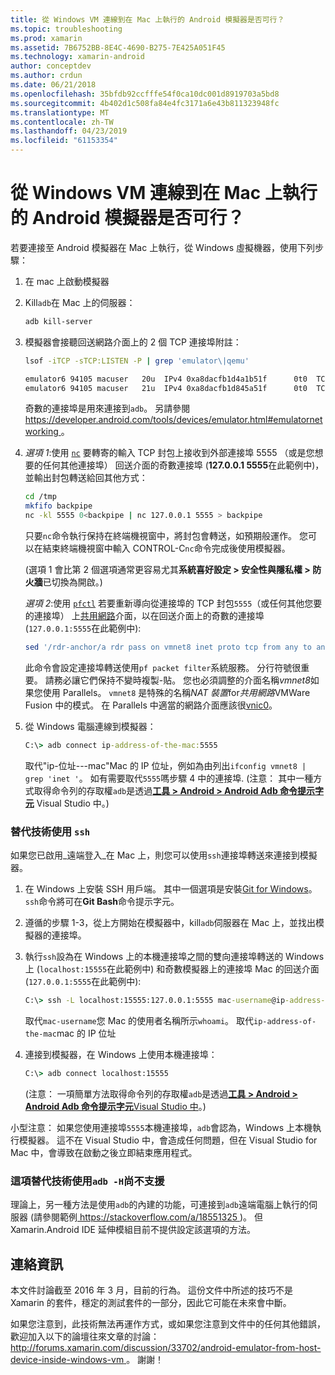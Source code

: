 ```yaml
---
title: 從 Windows VM 連線到在 Mac 上執行的 Android 模擬器是否可行？
ms.topic: troubleshooting
ms.prod: xamarin
ms.assetid: 7B6752BB-8E4C-4690-B275-7E425A051F45
ms.technology: xamarin-android
author: conceptdev
ms.author: crdun
ms.date: 06/21/2018
ms.openlocfilehash: 35bfdb92ccfffe54f0ca10dc001d8919703a5bd8
ms.sourcegitcommit: 4b402d1c508fa84e4fc3171a6e43b811323948fc
ms.translationtype: MT
ms.contentlocale: zh-TW
ms.lasthandoff: 04/23/2019
ms.locfileid: "61153354"
---
```

# <a name="is-it-possible-to-connect-to-android-emulators-running-on-a-mac-from-a-windows-vm"></a>從 Windows VM 連線到在 Mac 上執行的 Android 模擬器是否可行？

若要連接至 Android 模擬器在 Mac 上執行，從 Windows 虛擬機器，使用下列步驟：

1.  在 mac 上啟動模擬器

2.  Kill`adb`在 Mac 上的伺服器：

    ```bash
    adb kill-server
    ```

3.  模擬器會接聽回送網路介面上的 2 個 TCP 連接埠附註：

    ```bash
    lsof -iTCP -sTCP:LISTEN -P | grep 'emulator\|qemu'

    emulator6 94105 macuser   20u  IPv4 0xa8dacfb1d4a1b51f      0t0  TCP localhost:5555 (LISTEN)
    emulator6 94105 macuser   21u  IPv4 0xa8dacfb1d845a51f      0t0  TCP localhost:5554 (LISTEN)
    ```

    奇數的連接埠是用來連接到`adb`。 另請參閱[ https://developer.android.com/tools/devices/emulator.html#emulatornetworking ](https://developer.android.com/tools/devices/emulator.html#emulatornetworking)。

4.  _選項 1_:使用 [`nc`](https://developer.apple.com/library/mac/documentation/Darwin/Reference/ManPages/man1/nc.1.html)
    要轉寄的輸入 TCP 封包上接收到外部連接埠 5555 （或是您想要的任何其他連接埠） 回送介面的奇數連接埠 (**127.0.0.1 5555**在此範例中)，並輸出封包轉送給回其他方式：

    ```bash
    cd /tmp
    mkfifo backpipe
    nc -kl 5555 0<backpipe | nc 127.0.0.1 5555 > backpipe
    ```

    只要`nc`命令執行保持在終端機視窗中，將封包會轉送，如預期般運作。 您可以在結束終端機視窗中輸入 CONTROL-C`nc`命令完成後使用模擬器。

    (選項 1 會比第 2 個選項通常更容易尤其**系統喜好設定 > 安全性與隱私權 > 防火牆**已切換為開啟。) 

    _選項 2_:使用 [`pfctl`](https://developer.apple.com/library/mac/documentation/Darwin/Reference/ManPages/man8/pfctl.8.html)
    若要重新導向從連接埠的 TCP 封包`5555`（或任何其他您要的連接埠） 上[共用網路](http://kb.parallels.com/en/4948)介面，以在回送介面上的奇數的連接埠 (`127.0.0.1:5555`在此範例中):

    ```bash
    sed '/rdr-anchor/a rdr pass on vmnet8 inet proto tcp from any to any port 5555 -> 127.0.0.1 port 5555' /etc/pf.conf | sudo pfctl -ef -
    ```

    此命令會設定連接埠轉送使用`pf packet filter`系統服務。 分行符號很重要。 請務必讓它們保持不變時複製-貼。 您也必須調整的介面名稱*vmnet8*如果您使用 Parallels。 `vmnet8` 是特殊的名稱*NAT 裝置*for*共用網路*VMWare Fusion 中的模式。 在 Parallels 中適當的網路介面應該很[vnic0](http://download.parallels.com/doc/psbm/en/Parallels_Server_Bare_Metal_Users_Guide/29258.htm)。

5.  從 Windows 電腦連線到模擬器：

    ```cmd
    C:\> adb connect ip-address-of-the-mac:5555
    ```

    取代"ip-位址---mac"Mac 的 IP 位址，例如為由列出`ifconfig vmnet8 | grep 'inet '`。 如有需要取代`5555`嗎步驟 4 中的連接埠\. (注意： 其中一種方式取得命令列的存取權`adb`是透過[**工具 > Android > Android Adb 命令提示字元**](~/cross-platform/troubleshooting/questions/version-logs.md#adb-logcat) Visual Studio 中。)

### <a name="alternate-technique-using-ssh"></a>替代技術使用 `ssh`

如果您已啟用_遠端登入_在 Mac 上，則您可以使用`ssh`連接埠轉送來連接到模擬器。

1.  在 Windows 上安裝 SSH 用戶端。 其中一個選項是安裝[Git for Windows](https://git-for-windows.github.io/)。 `ssh`命令將可在**Git Bash**命令提示字元。

2.  遵循的步驟 1-3，從上方開始在模擬器中，kill`adb`伺服器在 Mac 上，並找出模擬器的連接埠。

3.  執行`ssh`設為在 Windows 上的本機連接埠之間的雙向連接埠轉送的 Windows 上 (`localhost:15555`在此範例中) 和奇數模擬器上的連接埠 Mac 的回送介面 (`127.0.0.1:5555`在此範例中):

    ```cmd 
    C:\> ssh -L localhost:15555:127.0.0.1:5555 mac-username@ip-address-of-the-mac
    ```

    取代`mac-username`您 Mac 的使用者名稱所示`whoami`。 取代`ip-address-of-the-mac`mac 的 IP 位址

4.  連接到模擬器，在 Windows 上使用本機連接埠：

    ```cmd
    C:\> adb connect localhost:15555
    ```

    (注意： 一項簡單方法取得命令列的存取權`adb`是透過[**工具 > Android > Android Adb 命令提示字元**Visual Studio 中](~/cross-platform/troubleshooting/questions/version-logs.md#adb-logcat)。)

小型注意： 如果您使用連接埠`5555`本機連接埠，`adb`會認為，Windows 上本機執行模擬器。 這不在 Visual Studio 中，會造成任何問題，但在 Visual Studio for Mac 中，會導致在啟動之後立即結束應用程式。

### <a name="alternate-technique-using-adb--h-is-not-yet-supported"></a>這項替代技術使用`adb -H`尚不支援

理論上，另一種方法是使用`adb`的內建的功能，可連接到`adb`遠端電腦上執行的伺服器 (請參閱範例[ https://stackoverflow.com/a/18551325 ](https://stackoverflow.com/a/18551325))。
但 Xamarin.Android IDE 延伸模組目前不提供設定該選項的方法。

## <a name="contact-information"></a>連絡資訊

本文件討論截至 2016 年 3 月，目前的行為。 這份文件中所述的技巧不是 Xamarin 的套件，穩定的測試套件的一部分，因此它可能在未來會中斷。

如果您注意到，此技術無法再運作方式，或如果您注意到文件中的任何其他錯誤，歡迎加入以下的論壇往來文章的討論： [ http://forums.xamarin.com/discussion/33702/android-emulator-from-host-device-inside-windows-vm ](http://forums.xamarin.com/discussion/33702/android-emulator-from-host-device-inside-windows-vm)。
謝謝！

